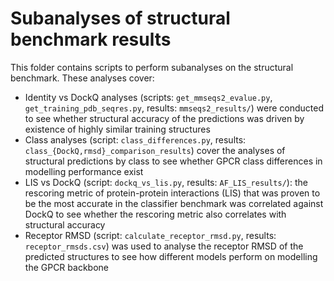 # Subanalyses of structural benchmark results

This folder contains scripts to perform subanalyses on the structural benchmark. These analyses cover:
- Identity vs DockQ analyses (scripts: `get_mmseqs2_evalue.py`, `get_training_pdb_seqres.py`, results: `mmseqs2_results/`) were conducted to see whether structural accuracy of the predictions was driven by existence of highly similar training structures
- Class analyses (script: `class_differences.py`, results: `class_{DockQ,rmsd}_comparison_results`) cover the analyses of structural predictions by class to see whether GPCR class differences in modelling performance exist
- LIS vs DockQ (script: `dockq_vs_lis.py`, results: `AF_LIS_results/`): the rescoring metric of protein-protein interactions (LIS) that was proven to be the most accurate in the classifier benchmark was correlated against DockQ to see whether the rescoring metric also correlates with structural accuracy 
- Receptor RMSD (script: `calculate_receptor_rmsd.py`, results: `receptor_rmsds.csv`) was used to analyse the receptor RMSD of the predicted structures to see how different models perform on modelling the GPCR backbone